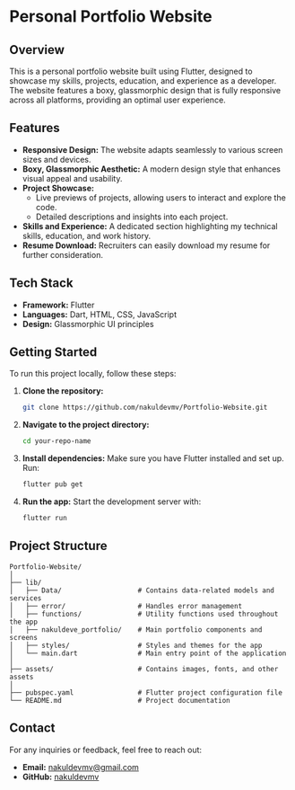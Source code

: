 # Personal Portfolio Website

## Overview

This is a personal portfolio website built using Flutter, designed to showcase my skills, projects, education, and experience as a developer. The website features a boxy, glassmorphic design that is fully responsive across all platforms, providing an optimal user experience.

## Features

- **Responsive Design:** The website adapts seamlessly to various screen sizes and devices.
- **Boxy, Glassmorphic Aesthetic:** A modern design style that enhances visual appeal and usability.
- **Project Showcase:** 
  - Live previews of projects, allowing users to interact and explore the code.
  - Detailed descriptions and insights into each project.
- **Skills and Experience:** A dedicated section highlighting my technical skills, education, and work history.
- **Resume Download:** Recruiters can easily download my resume for further consideration.

## Tech Stack

- **Framework:** Flutter
- **Languages:** Dart, HTML, CSS, JavaScript
- **Design:** Glassmorphic UI principles

## Getting Started

To run this project locally, follow these steps:

1. **Clone the repository:**
   ```bash
   git clone https://github.com/nakuldevmv/Portfolio-Website.git
   ```
   
2. **Navigate to the project directory:**
   ```bash
   cd your-repo-name
   ```

3. **Install dependencies:**
   Make sure you have Flutter installed and set up. Run:
   ```bash
   flutter pub get
   ```

4. **Run the app:**
   Start the development server with:
   ```bash
   flutter run
   ```

## Project Structure

```
Portfolio-Website/
│
├── lib/
│   ├── Data/                   # Contains data-related models and services
│   ├── error/                  # Handles error management
│   ├── functions/              # Utility functions used throughout the app
│   ├── nakuldeve_portfolio/    # Main portfolio components and screens
│   ├── styles/                 # Styles and themes for the app
│   └── main.dart               # Main entry point of the application
│
├── assets/                     # Contains images, fonts, and other assets
│
├── pubspec.yaml                # Flutter project configuration file
└── README.md                   # Project documentation

```


## Contact

For any inquiries or feedback, feel free to reach out:

- **Email:** nakuldevmv@gmail.com
- **GitHub:** [nakuldevmv](https://github.com/nakuldevmv)
